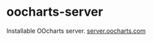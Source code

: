 oocharts-server
===============

Installable OOcharts server. [server.oocharts.com](http://server.oocharts.com)
